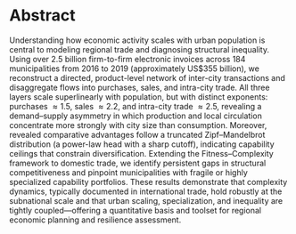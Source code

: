 # Abstract
Understanding how economic activity scales with urban population is central to modeling regional trade and diagnosing structural inequality. Using over 2.5 billion firm-to-firm electronic invoices across 184 municipalities from 2016 to 2019 (approximately US\$355 billion), we reconstruct a directed, product-level network of inter-city transactions and disaggregate flows into purchases, sales, and intra-city trade. All three layers scale superlinearly with population, but with distinct exponents: purchases $\approx 1.5$, sales $\approx 2.2$, and intra-city trade $\approx 2.5$, revealing a demand–supply asymmetry in which production and local circulation concentrate more strongly with city size than consumption. Moreover, revealed comparative advantages follow a truncated Zipf–Mandelbrot distribution (a power-law head with a sharp cutoff), indicating capability ceilings that constrain diversification. Extending the Fitness–Complexity framework to domestic trade, we identify persistent gaps in structural competitiveness and pinpoint municipalities with fragile or highly specialized capability portfolios. These results demonstrate that complexity dynamics, typically documented in international trade, hold robustly at the subnational scale and that urban scaling, specialization, and inequality are tightly coupled—offering a quantitative basis and toolset for regional economic planning and resilience assessment.
